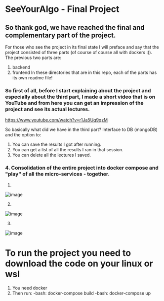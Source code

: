 # SeeYourAlgo - Final Project

## So thank god, we have reached the final and complementary part of the project.

For those who see the project in its final state I will preface and say that the project consisted of three parts (of course of course all with dockers :)).
  The previous two parts are:
1. backend
2. frontend
In these directories that are in this repo, each of the parts has its own readme file!


### So first of all, before I start explaining about the project and especially about the third part, I made a short video that is on YouTube and from here you can get an impression of the project and see its actual lectures.

https://www.youtube.com/watch?v=r1Ja5Uq9qzM

So basically what did we have in the third part?
  Interface to DB (mongoDB) and the option to:
1. You can save the results I got after running.
2. You can get a list of all the results I ran in that session.
3. You can delete all the lectures I saved.
### 4. Consolidation of the entire project into docker compose and "play" of all the micro-services - together.


1.
![image](https://user-images.githubusercontent.com/48864890/176030002-928bae0d-db40-4934-96ea-cf7c761b68d5.png)


2.
![image](https://user-images.githubusercontent.com/48864890/176030056-db15be9f-0542-4cc7-87d3-86a42ef746d9.png)


3.
![image](https://user-images.githubusercontent.com/48864890/176030118-00327a19-d435-466e-9909-960e6b29033f.png)



# To run the project you need to download the code on your linux or wsl
1. You need docker
2. Then run:
-bash: docker-compose build
-bash: docker-compose up

